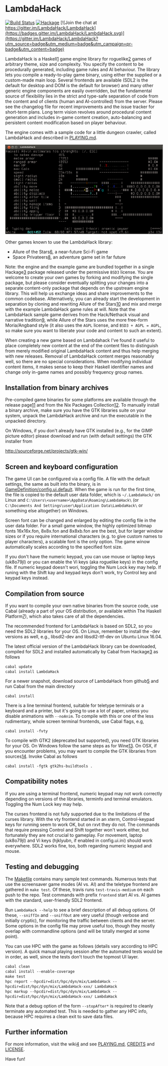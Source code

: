 LambdaHack
==========

[![Build Status](https://travis-ci.org/LambdaHack/LambdaHack.svg?branch=master)](https://travis-ci.org/LambdaHack/LambdaHack)
[![Hackage](https://img.shields.io/hackage/v/LambdaHack.svg)](https://hackage.haskell.org/package/LambdaHack)
[![Join the chat at https://gitter.im/LambdaHack/LambdaHack](https://badges.gitter.im/LambdaHack/LambdaHack.svg)](https://gitter.im/LambdaHack/LambdaHack?utm_source=badge&utm_medium=badge&utm_campaign=pr-badge&utm_content=badge)

LambdaHack is a Haskell[1] game engine library for roguelike[2]
games of arbitrary theme, size and complexity. You specify the content
to be procedurally generated, including game rules and AI behaviour.
The library lets you compile a ready-to-play game binary, using either
the supplied or a custom-made main loop. Several frontends are available
(SDL2 is the default for desktop and DOM is the default for browser)
and many other generic engine components are easily overridden,
but the fundamental source of flexibility lies
in the strict and type-safe separation of code from the content
and of clients (human and AI-controlled) from the server.
Please see the changelog file for recent improvements
and the issue tracker for short-term plans. Long term vision
revolves around procedural content generation and includes
in-game content creation, auto-balancing and persistent
content modification based on player behaviour.

The engine comes with a sample code for a little dungeon crawler,
called LambdaHack and described in [PLAYING.md](GameDefinition/PLAYING.md).

![gameplay screenshot](https://raw.githubusercontent.com/LambdaHack/media/master/screenshot/raid1.png)

Other games known to use the LambdaHack library:

* Allure of the Stars[6], a near-future Sci-Fi game
* Space Privateers[8], an adventure game set in far future

Note: the engine and the example game are bundled together in a single
Hackage[3] package released under the permissive `BSD3` license.
You are welcome to create your own games by forking and modifying
the single package, but please consider eventually splitting your changes
into a separate content-only package that depends on the upstream
engine library. This will help us exchange ideas and share improvements
to the common codebase. Alternatively, you can already start the development
in separation by cloning and rewriting Allure of the Stars[10]
and mix and merge with the example LambdaHack game rules at will.
Note that the LambdaHack sample game derives from the Hack/Nethack visual
and narrative tradition[9], while Allure of the Stars uses the more free-form
Moria/Angband style (it also uses the `AGPL` license, and `BSD3 + AGPL = AGPL`,
so make sure you want to liberate your code and content to such an extent).

When creating a new game based on Lambdahack I've found it useful to place
completely new content at the end of the content files to distinguish from
merely modified original LambdaHack content and thus help merging with new
releases. Removal of LambdaHack content merges reasonably well, so there are
no special considerations. When modifying individual content items,
it makes sense to keep their Haskell identifier names and change only
in-game names and possibly frequency group names.


Installation from binary archives
---------------------------------

Pre-compiled game binaries for some platforms are available through
the release page[11] and from the Nix Packages Collection[12].
To manually install a binary archive, make sure you have the GTK
libraries suite on your system, unpack the LambdaHack archive
and run the executable in the unpacked directory.

On Windows, if you don't already have GTK installed (e.g., for the GIMP
picture editor) please download and run (with default settings)
the GTK installer from

http://sourceforge.net/projects/gtk-win/


Screen and keyboard configuration
---------------------------------

The game UI can be configured via a config file.
A file with the default settings, the same as built into the binary, is in
[GameDefinition/config.ui.default](GameDefinition/config.ui.default).
When the game is run for the first time, the file is copied to the default
user data folder, which is `~/.LambdaHack/` on Linux and
`C:\Users\<username>\AppData\Roaming\LambdaHack\`
(or `C:\Documents And Settings\user\Application Data\LambdaHack\`
or something else altogether) on Windows.

Screen font can be changed and enlarged by editing the config file
in the user data folder. For a small game window, the highly optimized
bitmap fonts 16x16x.fon, 8x8x.fon and 8x8xb.fon are the best,
but for larger window sizes or if you require international characters
(e.g. to give custom names to player characters), a scalable font
is the only option. The game winow automatically scales according
to the specified font size.

If you don't have the numeric keypad, you can use mouse or laptop
keys (uk8o79jl) or you can enable the Vi keys (aka roguelike keys)
in the config file. If numeric keypad doesn't wori, toggling the Num Lock key
may help. If runing with the Shift kay and keypad keys don't work,
try Control key and keypad keys instead.


Compilation from source
-----------------------

If you want to compile your own native binaries from the source code,
use Cabal (already a part of your OS distribution, or available within
The Haskell Platform[7]), which also takes care of all the dependencies.

The recommended frontend for LambdaHack is based on SDL2, so you need the SDL2
libraries for your OS. On Linux, remember to install the -dev versions as well,
e.g., libsdl2-dev and libsdl2-ttf-dev on Ubuntu Linux 16.04.

The latest official version of the LambdaHack library can be downloaded,
compiled for SDL2 and installed automatically by Cabal from Hackage[3]
as follows

    cabal update
    cabal install LambdaHack

For a newer snapshot, download source of LambdaHack from github[5]
and run Cabal from the main directory

    cabal install

There is a line terminal frontend, suitable for teletype terminals
or a keyboard and a printer, but it's going to use a lot of paper,
unless you disable animations with `--noAnim`. To compile with this
or one of the less rudimentary, whole screen terminal frontends,
use Cabal flags, e.g,

    cabal install -fvty

To compile with GTK2 (deprecated but supported), you need GTK libraries
for your OS. On Windows follow the same steps as for Wine[13].
On OSX, if you encounter problems, you may want to
compile the GTK libraries from sources[14]. Invoke Cabal as follows

    cabal install -fgtk gtk2hs-buildtools .


Compatibility notes
-------------------

If you are using a terminal frontend, numeric keypad may not work
correctly depending on versions of the libraries, terminfo and terminal
emulators. Toggling the Num Lock key may help.

The curses frontend is not fully supported due to the limitations
of the curses library. With the vty frontend started in an xterm,
Control-keypad keys for running seem to work OK, but on rxvt they do not.
The commands that require pressing Control and Shift together won't
work either, but fortunately they are not crucial to gameplay.
For movement, laptop (uk8o79jl) and Vi keys (hjklyubn, if enabled
in config.ui.ini) should work everywhere. SDL2 works fine, too, both
regarding numeric keypad and mouse.


Testing and debugging
---------------------

The [Makefile](Makefile) contains many sample test commands.
Numerous tests that use the screensaver game modes (AI vs. AI)
and the teletype frontend are gathered in `make test`.
Of these, travis runs `test-travis-medium` on each push to the repo.
Test commands with prefix `frontend` start AI vs. AI games
with the standard, user-friendly SDL2 frontend.

Run `LambdaHack --help` to see a brief description of all debug options.
Of these, `--sniffIn` and `--sniffOut` are very useful (though verbose
and initially cryptic), for monitoring the traffic between clients
and the server. Some options in the config file may prove useful too,
though they mostly overlap with commandline options (and will be totally
merged at some point).

You can use HPC with the game as follows (details vary according
to HPC version). A quick manual playing session after the automated tests
would be in order, as well, since the tests don't touch the topmost UI layer.

    cabal clean
    cabal install --enable-coverage
    make test
    hpc report --hpcdir=dist/hpc/dyn/mix/LambdaHack --hpcdir=dist/hpc/dyn/mix/LambdaHack-xxx/ LambdaHack
    hpc markup --hpcdir=dist/hpc/dyn/mix/LambdaHack --hpcdir=dist/hpc/dyn/mix/LambdaHack-xxx/ LambdaHack

Note that a debug option of the form `--stopAfter*` is required to cleanly
terminate any automated test. This is needed to gather any HPC info,
because HPC requires a clean exit to save data files.


Further information
-------------------

For more information, visit the wiki[4]
and see [PLAYING.md](GameDefinition/PLAYING.md), [CREDITS](CREDITS)
and [LICENSE](LICENSE).

Have fun!



[1]: http://www.haskell.org/
[2]: http://roguebasin.roguelikedevelopment.org/index.php?title=Berlin_Interpretation
[3]: http://hackage.haskell.org/package/LambdaHack
[4]: https://github.com/LambdaHack/LambdaHack/wiki
[5]: http://github.com/LambdaHack/LambdaHack
[6]: http://allureofthestars.com
[7]: http://www.haskell.org/platform
[8]: https://github.com/tuturto/space-privateers
[9]: https://github.com/LambdaHack/LambdaHack/wiki/Sample-dungeon-crawler
[10]: https://github.com/AllureOfTheStars/Allure
[11]: https://github.com/LambdaHack/LambdaHack/releases/latest
[12]: http://hydra.cryp.to/search?query=LambdaHack
[13]: http://www.haskell.org/haskellwiki/GHC_under_Wine#Code_that_uses_gtk2hs
[14]: http://www.edsko.net/2014/04/27/haskell-including-gtk-on-mavericks

